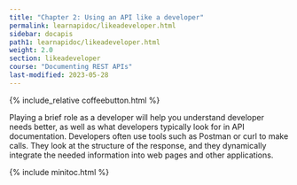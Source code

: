 ```yaml
---
title: "Chapter 2: Using an API like a developer"
permalink: learnapidoc/likeadeveloper.html
sidebar: docapis
path1: learnapidoc/likeadeveloper.html
weight: 2.0
section: likeadeveloper
course: "Documenting REST APIs"
last-modified: 2023-05-28
---
```


{% include_relative coffeebutton.html %}

Playing a brief role as a developer will help you understand developer needs better, as well as what developers typically look for in API documentation. Developers often use tools such as Postman or curl to make calls. They look at the structure of the response, and they dynamically integrate the needed information into web pages and other applications.

{% include minitoc.html %}